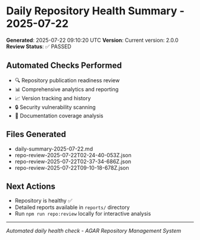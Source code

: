 # Daily Repository Health Summary - 2025-07-22

**Generated**: 2025-07-22 09:10:20 UTC
**Version**: Current version: 2.0.0
**Review Status**: ✅ PASSED

## Automated Checks Performed
- 🔍 Repository publication readiness review
- 📊 Comprehensive analytics and reporting
- 📈 Version tracking and history
- 🔒 Security vulnerability scanning
- 📖 Documentation coverage analysis

## Files Generated
- daily-summary-2025-07-22.md
- repo-review-2025-07-22T02-24-40-053Z.json
- repo-review-2025-07-22T02-37-34-686Z.json
- repo-review-2025-07-22T09-10-18-678Z.json

## Next Actions
- Repository is healthy ✅
- Detailed reports available in `reports/` directory
- Run `npm run repo:review` locally for interactive analysis

---
*Automated daily health check - AGAR Repository Management System*
